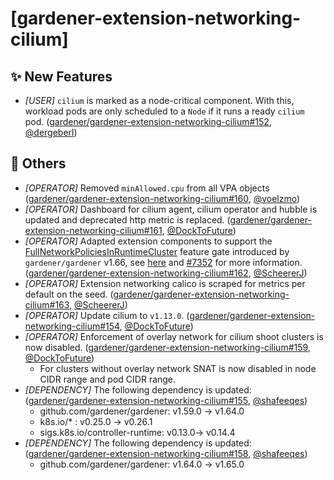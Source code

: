 # [gardener-extension-networking-cilium]
## ✨ New Features
* *[USER]* `cilium` is marked as a node-critical component. With this, workload pods are only scheduled to a `Node` if it runs a ready `cilium` pod. ([gardener/gardener-extension-networking-cilium#152](https://github.com/gardener/gardener-extension-networking-cilium/pull/152), [@dergeberl](https://github.com/dergeberl))
## 🏃 Others
* *[OPERATOR]* Removed `minAllowed.cpu` from all VPA objects ([gardener/gardener-extension-networking-cilium#160](https://github.com/gardener/gardener-extension-networking-cilium/pull/160), [@voelzmo](https://github.com/voelzmo))
* *[OPERATOR]* Dashboard for cilium agent, cilium operator and hubble is updated and deprecated http metric is replaced. ([gardener/gardener-extension-networking-cilium#161](https://github.com/gardener/gardener-extension-networking-cilium/pull/161), [@DockToFuture](https://github.com/DockToFuture))
* *[OPERATOR]* Adapted extension components to support the [FullNetworkPoliciesInRuntimeCluster](https://github.com/gardener/gardener/blob/master/docs/deployment/feature_gates.md#list-of-feature-gates) feature gate introduced by `gardener/gardener` v1.66, see [here](https://github.com/gardener/gardener/blob/master/docs/concepts/resource-manager.md#networkpolicy-controller) and [#7352](https://github.com/gardener/gardener/pull/7589) for more information. ([gardener/gardener-extension-networking-cilium#162](https://github.com/gardener/gardener-extension-networking-cilium/pull/162), [@ScheererJ](https://github.com/ScheererJ))
* *[OPERATOR]* Extension networking calico is scraped for metrics per default on the seed. ([gardener/gardener-extension-networking-cilium#163](https://github.com/gardener/gardener-extension-networking-cilium/pull/163), [@ScheererJ](https://github.com/ScheererJ))
* *[OPERATOR]* Update cilium to `v1.13.0`. ([gardener/gardener-extension-networking-cilium#154](https://github.com/gardener/gardener-extension-networking-cilium/pull/154), [@DockToFuture](https://github.com/DockToFuture))
* *[OPERATOR]* Enforcement of overlay network for cilium shoot clusters is now disabled. ([gardener/gardener-extension-networking-cilium#159](https://github.com/gardener/gardener-extension-networking-cilium/pull/159), [@DockToFuture](https://github.com/DockToFuture))
  * For clusters without overlay network SNAT is now disabled in node CIDR range and pod CIDR range.
* *[DEPENDENCY]* The following dependency is updated: ([gardener/gardener-extension-networking-cilium#155](https://github.com/gardener/gardener-extension-networking-cilium/pull/155), [@shafeeqes](https://github.com/shafeeqes))
  * github.com/gardener/gardener: v1.59.0 -> v1.64.0
  * k8s.io/* : v0.25.0 -> v0.26.1
  * sigs.k8s.io/controller-runtime: v0.13.0-> v0.14.4
* *[DEPENDENCY]* The following dependency is updated: ([gardener/gardener-extension-networking-cilium#158](https://github.com/gardener/gardener-extension-networking-cilium/pull/158), [@shafeeqes](https://github.com/shafeeqes))
  * github.com/gardener/gardener: v1.64.0 -> v1.65.0